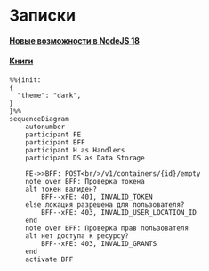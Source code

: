# Записки

#### [Новые возможности в NodeJS 18](./nodejs18-features/index.md)
#### [Книги](./books/Readme.md)

```mermaid
%%{init: 
{
  "theme": "dark",
}
}%%
sequenceDiagram
    autonumber
    participant FE
    participant BFF
    participant H as Handlers
    participant DS as Data Storage

    FE->>BFF: POST<br/>/v1/containers/{id}/empty
    note over BFF: Проверка токена
    alt токен валиден?
        BFF--xFE: 401, INVALID_TOKEN
    else локация разрешена для пользователя?
        BFF--xFE: 403, INVALID_USER_LOCATION_ID
    end
    note over BFF: Проверка прав пользователя
    alt нет доступа к ресурсу?
        BFF--xFE: 403, INVALID_GRANTS
    end
    activate BFF
```
